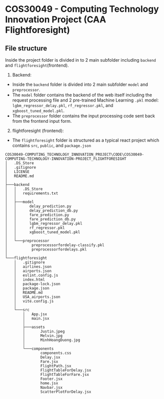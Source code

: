 # COS30049 - Computing Technology Innovation Project (CAA Flightforesight)

## File structure

Inside the project folder is divided in to 2 main subfolder including `backend` and `flightforesight`(frontend).
1. Backend:
- Inside the `backend` folder is divided into 2 main subfolder `model` and `preprocessor`. 
- The `model` folder contains the backend of the web itself including the request processing file and 2 pre-trained Machine Learning `.pkl` model: `lgbm_regressor_delay.pkl`, `rf_regressor.pkl`, and `xgboost_tuned_model.pkl`.
- The `preprocessor` folder contains the input processing code sent back from the frontend input form.

2. flightforesight (frontend):
- The `flightforesight` folder is structured as a typical react project which contains `src`, `public`, and `package.json`


```
COS30049-COMPUTING_TECHNOLOGY_INNOVATION_PROJECT\CODE\COS30049-COMPUTING-TECHNOLOGY-INNOVATION-PROJECT_FLIGHTFORESIGHT
│   .DS_Store
│   .gitignore
│   LICENSE
│   README.md
│
├───backend
│   │   .DS_Store
│   │   requirements.txt
│   │  
│   ├───model
│   │      delay_prediction.py
│   │      delay_prediction_db.py
│   │      fare_prediction.py
│   │      fare_prediction_db.py
│   │      lgbm_regressor_delay.pkl
│   │      rf_regressor.pkl
│   │      xgboost_tuned_model.pkl
│   │   
│   └───preprocessor
│           preprocessorfordelay-classify.pkl
│           preprocessorfordelays.pkl
│
└───flightforesight
    │   .gitignore
    │   airlines.json
    │   airports.json
    │   eslint.config.js
    │   index.html
    │   package-lock.json
    │   package.json
    │   README.md
    │   USA_airports.json
    │   vite.config.js
    │
    └───src
        │   App.jsx
        │   main.jsx
        │
        ├───assets
        │       Justin.jpeg
        │       Melvin.jpg
        │       MinhHoangDuong.jpg
        │
        └───components
                components.css
                Delay.jsx
                Fare.jsx
                FlightPath.jsx
                FlightTableForDelay.jsx
                FlightTableForFare.jsx
                Footer.jsx
                home.jsx
                Navbar.jsx
                ScatterPlotForDelay.jsx

```

